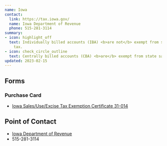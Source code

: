 ```yaml
---
name: Iowa
contact:
  link: https://tax.iowa.gov/
  name: Iowa Department of Revenue
  phone: 515-281-3114
summary:
- icon: highlight_off
  text: Individually billed accounts (IBA) <b>are not</b> exempt from state sales
    tax.
- icon: check_circle_outline
  text: Centrally billed accounts (CBA) <b>are</b> exempt from state sales tax.
updated: 2023-02-15
---
```


## Forms

### Purchase Card

* [Iowa Sales/Use/Excise Tax Exemption Certificate 31-014](https://tax.iowa.gov/forms/iowa-salesuseexcise-tax-exemption-certificate-31-014)

## Point of Contact
- [Iowa Department of Revenue](https://tax.iowa.gov/)
- 515-281-3114